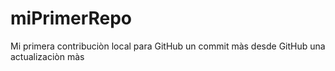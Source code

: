 # miPrimerRepo

Mi primera contribuciòn local para GitHub
un commit màs desde GitHub
una actualizaciòn màs
